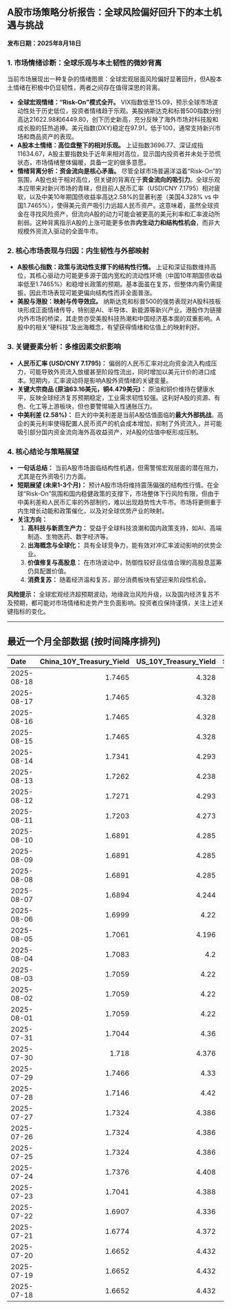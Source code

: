 ## A股市场策略分析报告：全球风险偏好回升下的本土机遇与挑战

**发布日期：2025年8月18日**

### 1. 市场情绪诊断：全球乐观与本土韧性的微妙背离

当前市场展现出一种复杂的情绪图景：全球宏观层面风险偏好显著回升，但A股本土情绪在积极中仍显韧性，两者之间存在值得深思的背离。

*   **全球宏观情绪：“Risk-On”模式全开。** VIX指数低至15.09，预示全球市场波动性处于历史低位，投资者情绪趋于乐观。美股纳斯达克和标普500指数分别高达21622.98和6449.80，创下历史新高，充分反映了海外市场对科技股和成长股的狂热追捧。美元指数(DXY)稳定在97.91，低于100，通常支持新兴市场和商品资产的表现。
*   **A股本土情绪：高位盘整下的相对乐观。** 上证指数3696.77、深证成指11634.67，A股主要指数处于近年来相对高位，显示国内投资者并未处于恐慌状态，市场情绪整体偏暖，具备一定的做多意愿。
*   **情绪背离分析：资金流向是核心矛盾。** 尽管全球市场普遍洋溢着“Risk-On”的氛围，A股也处于相对高位，但关键的背离在于**资金流向的吸引力**。全球乐观本应带来对新兴市场的青睐，但目前人民币汇率（USD/CNY 7.1795）相对疲软，以及中美10年期国债收益率高达2.58%的显著利差（美国4.328% vs 中国1.7465%），使得美元资产吸引力远超人民币资产。这意味着，虽然全球资金在寻找风险资产，但流向A股的动力可能会被更高的美元利率和汇率波动所削弱。这种背离指示A股的上涨可能更多依靠**内生动力和结构性机会**，而非大规模外资流入驱动的全面牛市。

### 2. 核心市场表现与归因：内生韧性与外部映射

*   **A股核心指数：政策与流动性支撑下的结构性行情。** 上证和深证指数维持高位，其核心驱动力可能更多源于国内宽松的流动性环境（中国10年期国债收益率低至1.7465%）和稳增长政策的预期。基本面虽在复苏，但整体内需仍需提振，因此市场表现可能更偏向结构性而非全面普涨。
*   **美股与港股：映射与传导效应。** 纳斯达克和标普500的强势表现对A股科技板块形成正面情绪传导，特别是AI、半导体、新能源等新兴产业。港股作为链接内外市场的桥梁，其走势亦受美股科技热潮和中国经济基本面的双重影响。A股中的相关“硬科技”及出海概念，有望获得情绪和估值上的映射利好。

### 3. 关键要素分析：多维因素交织影响

*   **人民币汇率 (USD/CNY 7.1795)：** 偏弱的人民币汇率对北向资金流入构成压力，可能导致外资流入放缓甚至阶段性流出，同时增加以美元计价的进口成本。短期内，汇率波动将是影响A股外资情绪的关键变量。
*   **关键大宗商品 (原油63.16美元，铜4.479美元)：** 原油和铜价维持在健康水平，反映全球经济复苏预期稳定，工业需求韧性较强。这利好A股的资源、有色、化工等上游板块，但也要警惕输入性通胀压力。
*   **中美利差 (2.58%)：** 巨大的中美利差是当前A股估值面临的**最大外部挑战**。高企的美元利率使得配置人民币资产的机会成本增加，抑制了外资流入，并可能吸引部分国内资金流向海外高收益资产，对A股的估值中枢形成压制。

### 4. 核心结论与策略展望

*   **一句话总结：** 当前A股市场面临结构性机遇，但需警惕宏观层面的潜在阻力，尤其是在外资吸引力方面。
*   **短期展望 (未来1-3个月)：** 预计A股市场将维持震荡偏强的结构性行情。在全球“Risk-On”氛围和国内稳健政策的支撑下，市场整体下行风险有限，但由于中美利差和人民币汇率的外部制约，难以出现趋势性大牛市。市场将更侧重于内生增长动能和政策催化，以及对全球优势产业的映射。
*   **关注方向：**
    1.  **高科技与新质生产力：** 受益于全球科技浪潮和国内政策支持，如AI、高端制造、生物医药、数字经济等。
    2.  **出海概念与全球化：** 具有全球竞争力，能有效对冲汇率波动影响的优势企业。
    3.  **价值修复与高股息：** 在市场波动中，防御性较好且估值合理的高股息蓝筹仍具配置价值。
    4.  **消费复苏：** 随着经济温和复苏，部分消费板块有望迎来阶段性机会。

**风险提示：** 全球宏观经济超预期波动，地缘政治风险升级，以及国内经济复苏不及预期，都可能对市场情绪和走势产生负面影响。投资者应保持谨慎，关注上述关键指标的变化。

---

## 最近一个月全部数据 (按时间降序排列)

| Date       |   China_10Y_Treasury_Yield |   US_10Y_Treasury_Yield |   Shanghai_Composite_Index |   CSI_300_Index |   Shenzhen_Component_Index |   GOLD_spot_price |   OIL_price |   ALUMINUM_future |   BTC_price |   USD_CNY_exchange_rate |   Commodity_Index_ETF |   US_Dollar_Index |   ETH_price |   LEAN_HOGS_future |   COPPER_future |   High_Yield_Bond_ETF |   LIVE_CATTLE_future |   GOLD_near_month_future |   NATURAL_GAS_future |   PLATINUM_future |   SILVER_future |   Long_Term_Treasury_ETF |   CORN_future |   SOYBEANS_future |   WHEAT_future |   SP500_close |   NASDAQ_close |   VIX_close |   GOLD_basis_spot_vs_near |
|:-----------|---------------------------:|------------------------:|---------------------------:|----------------:|---------------------------:|------------------:|------------:|------------------:|------------:|------------------------:|----------------------:|------------------:|------------:|-------------------:|----------------:|----------------------:|---------------------:|-------------------------:|---------------------:|------------------:|----------------:|-------------------------:|--------------:|------------------:|---------------:|--------------:|---------------:|------------:|--------------------------:|
| 2025-08-18 |                     1.7465 |                   4.328 |                    3696.77 |         4202.35 |                    11634.7 |            3393.3 |       63.16 |           2526    |      115507 |                  7.1795 |                 21.77 |            97.908 |     4262.52 |             90.125 |          4.479  |               80.46   |              230.6   |                   3393.5 |                2.824 |            1342   |          38.18  |                  86.4    |        401.5  |           1037.75 |         523.75 |       6449.8  |        21623   |       15.09 |                 -0.199951 |
| 2025-08-17 |                     1.7465 |                   4.328 |                    3696.77 |         4202.35 |                    11634.7 |            3336   |       62.8  |           2480.75 |      117453 |                  7.1795 |                 21.77 |            97.85  |     4473.27 |             90.125 |          4.478  |               80.46   |              230.6   |                   3336   |                2.916 |            1334.3 |          37.894 |                  86.4    |        383.75 |           1022.25 |         506.5  |       6449.8  |        21623   |       15.09 |                  0        |
| 2025-08-16 |                     1.7465 |                   4.328 |                    3696.77 |         4202.35 |                    11634.7 |            3336   |       62.8  |           2480.75 |      117491 |                  7.1795 |                 21.77 |            97.85  |     4426.18 |             90.125 |          4.478  |               80.46   |              230.6   |                   3336   |                2.916 |            1334.3 |          37.894 |                  86.4    |        383.75 |           1022.25 |         506.5  |       6449.8  |        21623   |       15.09 |                  0        |
| 2025-08-15 |                     1.7465 |                   4.328 |                    3696.77 |         4202.35 |                    11634.7 |            3336   |       62.8  |           2480.75 |      117398 |                  7.1795 |                 21.77 |            97.85  |     4439.99 |             90.125 |          4.478  |               80.46   |              230.6   |                   3336   |                2.916 |            1334.3 |          37.894 |                  86.4    |        383.75 |           1022.25 |         506.5  |       6449.8  |        21623   |       15.09 |                  0        |
| 2025-08-14 |                     1.7341 |                   4.293 |                    3666.44 |         4173.31 |                    11451.4 |            3335.2 |       63.96 |           2501.5  |      118360 |                  7.1743 |                 21.84 |            98.25  |     4548.17 |            109.65  |          4.4645 |               80.4    |              233.35  |                   3335.2 |                2.841 |            1350.3 |          37.982 |                  87.02   |        375    |           1008.5  |         503.5  |       6468.54 |        21710.7 |       14.83 |                  0        |
| 2025-08-13 |                     1.7262 |                   4.238 |                    3683.47 |         4176.58 |                    11551.4 |            3358.7 |       62.65 |           2510.5  |      123344 |                  7.1785 |                 21.75 |            97.84  |     4756.28 |            109.625 |          4.482  |               80.61   |              235.55  |                   3358.7 |                2.828 |            1331.5 |          38.499 |                  87.67   |        374    |           1023.5  |         507.25 |       6466.58 |        21713.1 |       14.49 |                  0        |
| 2025-08-12 |                     1.7271 |                   4.293 |                    3665.92 |         4143.83 |                    11351.6 |            3348.9 |       63.17 |           2507.75 |      120173 |                  7.1877 |                 21.78 |            98.1   |     4590.92 |            109.55  |          4.5085 |               80.4    |              235.825 |                   3348.9 |                2.808 |            1341.9 |          37.899 |                  86.95   |        371.5  |           1011.75 |         505    |       6445.76 |        21681.9 |       14.73 |                  0        |
| 2025-08-11 |                     1.7203 |                   4.273 |                    3647.55 |         4122.51 |                    11291.4 |            3353.1 |       63.96 |           2469.5  |      118731 |                  7.181  |                 21.87 |            98.52  |     4226.97 |            109.675 |          4.4235 |               80.22   |              233.075 |                   3353.1 |                2.954 |            1329.9 |          37.662 |                  87.39   |        385    |            989.5  |         515    |       6373.45 |        21385.4 |       16.25 |                  0        |
| 2025-08-10 |                     1.6891 |                   4.285 |                    3635.13 |         4104.97 |                    11128.7 |            3439.1 |       63.88 |           2501.75 |      119307 |                  7.181  |                 21.84 |            98.18  |     4254.22 |            108.9   |          4.4555 |               80.22   |              232.55  |                   3439.1 |                2.99  |            1325.6 |          38.417 |                  87.29   |        382.75 |            966.75 |         514.5  |       6389.45 |        21450   |       15.15 |                  0        |
| 2025-08-09 |                     1.6891 |                   4.285 |                    3635.13 |         4104.97 |                    11128.7 |            3439.1 |       63.88 |           2501.75 |      116500 |                  7.181  |                 21.84 |            98.18  |     4263.6  |            108.9   |          4.4555 |               80.22   |              232.55  |                   3439.1 |                2.99  |            1325.6 |          38.417 |                  87.29   |        382.75 |            966.75 |         514.5  |       6389.45 |        21450   |       15.15 |                  0        |
| 2025-08-08 |                     1.6891 |                   4.285 |                    3635.13 |         4104.97 |                    11128.7 |            3439.1 |       63.88 |           2501.75 |      116689 |                  7.181  |                 21.84 |            98.18  |     4009.85 |            108.9   |          4.4555 |               80.22   |              232.55  |                   3439.1 |                2.99  |            1325.6 |          38.417 |                  87.29   |        382.75 |            966.75 |         514.5  |       6389.45 |        21450   |       15.15 |                  0        |
| 2025-08-07 |                     1.6894 |                   4.244 |                    3639.67 |         4114.67 |                    11157.9 |            3400.3 |       63.88 |           2500    |      117497 |                  7.1828 |                 21.84 |            98.4   |     3914.33 |            108.775 |          4.3785 |               80.21   |              238.75  |                   3400.3 |                3.067 |            1339.9 |          38.158 |                  87.67   |        384.5  |            971.75 |         518.25 |       6340    |        21242.7 |       16.57 |                  0        |
| 2025-08-06 |                     1.6999 |                   4.22  |                    3634    |         4113.48 |                    11177.8 |            3380   |       64.35 |           2483.25 |      115028 |                  7.1834 |                 21.77 |            98.18  |     3683.92 |            108.875 |          4.391  |               80.29   |              236.3   |                   3380   |                3.077 |            1326   |          37.766 |                  87.82   |        379.75 |            961.5  |         508.5  |       6345.06 |        21169.4 |       16.77 |                  0        |
| 2025-08-05 |                     1.7061 |                   4.196 |                    3617.6  |         4103.45 |                    11107   |            3381.9 |       65.16 |           2432.75 |      114141 |                  7.178  |                 21.82 |            98.78  |     3611.9  |            108.775 |          4.364  |               80.21   |              234.275 |                   3381.9 |                3.01  |            1317.2 |          37.687 |                  88.33   |        381.5  |            969    |         508.25 |       6299.19 |        20916.6 |       17.85 |                  0        |
| 2025-08-04 |                     1.7083 |                   4.2   |                    3583.31 |         4070.7  |                    11041.6 |            3374.4 |       66.29 |           2427    |      115072 |                  7.2116 |                 22.01 |            98.78  |     3718.99 |            108.175 |          4.415  |               80.25   |              230.9   |                   3374.4 |                2.932 |            1326.4 |          37.192 |                  88.06   |        387    |            969    |         516.75 |       6329.94 |        21053.6 |       17.52 |                  0        |
| 2025-08-03 |                     1.7059 |                   4.22  |                    3559.95 |         4054.93 |                    10991.3 |            3347.7 |       67.33 |           2432    |      114218 |                  7.2002 |                 22.09 |            98.69  |     3497.38 |            107.35  |          4.4125 |               79.98   |              230.125 |                   3347.7 |                3.083 |            1304   |          36.787 |                  87.82   |        389.5  |            961.75 |         516.75 |       6238.01 |        20650.1 |       20.38 |                  0        |
| 2025-08-02 |                     1.7059 |                   4.22  |                    3559.95 |         4054.93 |                    10991.3 |            3347.7 |       67.33 |           2432    |      112527 |                  7.2002 |                 22.09 |            98.69  |     3392.74 |            107.35  |          4.4125 |               79.98   |              230.125 |                   3347.7 |                3.083 |            1304   |          36.787 |                  87.82   |        389.5  |            961.75 |         516.75 |       6238.01 |        20650.1 |       20.38 |                  0        |
| 2025-08-01 |                     1.7059 |                   4.22  |                    3559.95 |         4054.93 |                    10991.3 |            3347.7 |       67.33 |           2432    |      113320 |                  7.2002 |                 22.09 |            98.69  |     3488.37 |            107.35  |          4.4125 |               79.98   |              230.125 |                   3347.7 |                3.083 |            1304   |          36.787 |                  87.82   |        389.5  |            961.75 |         516.75 |       6238.01 |        20650.1 |       20.38 |                  0        |
| 2025-07-31 |                     1.7044 |                   4.36  |                    3573.21 |         4075.59 |                    11009.8 |            3293.2 |       69.26 |           2446.75 |      115758 |                  7.1764 |                 22.45 |           100.03  |     3696.71 |            107.125 |          4.3305 |               79.976  |              227.775 |                   3293.2 |                3.106 |            1286.4 |          36.552 |                  86.589  |        394    |            961.75 |         523.25 |       6339.39 |        21122.4 |       16.72 |                  0        |
| 2025-07-30 |                     1.718  |                   4.376 |                    3615.72 |         4151.24 |                    11203   |            3295.8 |       70    |           2502.5  |      117831 |                  7.1764 |                 22.64 |            99.94  |     3808.2  |            107.025 |          5.57   |               79.9263 |              233.075 |                   3295.8 |                3.045 |            1360.7 |          37.566 |                  86.5392 |        391.75 |            967.75 |         523.75 |       6362.9  |        21129.7 |       15.48 |                  0        |
| 2025-07-29 |                     1.7466 |                   4.33  |                    3609.71 |         4152.02 |                    11289.4 |            3323.4 |       69.21 |           2507    |      117922 |                  7.1778 |                 22.69 |            98.91  |     3793.45 |            107.25  |          5.6035 |               80.0954 |              229.725 |                   3324   |                3.081 |            1404   |          38.084 |                  86.9875 |        389.25 |            981.75 |         529.75 |       6370.86 |        21098.3 |       15.98 |                 -0.600098 |
| 2025-07-28 |                     1.7146 |                   4.42  |                    3597.94 |         4135.82 |                    11217.6 |            3309.1 |       66.71 |           2533.5  |      117924 |                  7.1535 |                 22.4  |            98.66  |     3787.43 |            108.525 |          5.595  |               80.0456 |              227.875 |                   3310   |                2.988 |            1404.1 |          38.026 |                  85.543  |        393.75 |            988.75 |         538.5  |       6389.77 |        21178.6 |       15.03 |                 -0.899902 |
| 2025-07-27 |                     1.7324 |                   4.386 |                    3593.66 |         4127.16 |                    11168.1 |            3334   |       65.16 |           2546.5  |      119448 |                  7.1535 |                 22.17 |            97.65  |     3875.25 |            108.7   |          5.7635 |               80.0854 |              226.475 |                   3335.6 |                3.11  |            1407.4 |          38.167 |                  86.1009 |        399.5  |            998.75 |         538.25 |       6388.64 |        21108.3 |       14.93 |                 -1.6001   |
| 2025-07-26 |                     1.7324 |                   4.386 |                    3593.66 |         4127.16 |                    11168.1 |            3334   |       65.16 |           2546.5  |      117947 |                  7.1535 |                 22.17 |            97.65  |     3741.4  |            108.7   |          5.7635 |               80.0854 |              226.475 |                   3335.6 |                3.11  |            1407.4 |          38.167 |                  86.1009 |        399.5  |            998.75 |         538.25 |       6388.64 |        21108.3 |       14.93 |                 -1.6001   |
| 2025-07-25 |                     1.7324 |                   4.386 |                    3593.66 |         4127.16 |                    11168.1 |            3334   |       65.16 |           2546.5  |      117636 |                  7.1535 |                 22.17 |            97.65  |     3727.27 |            108.7   |          5.7635 |               80.0854 |              226.475 |                   3335.6 |                3.11  |            1407.4 |          38.167 |                  86.1009 |        399.5  |            998.75 |         538.25 |       6388.64 |        21108.3 |       14.93 |                 -1.6001   |
| 2025-07-24 |                     1.7376 |                   4.408 |                    3605.73 |         4149.04 |                    11193.1 |            3371   |       66.03 |           2564.25 |      118368 |                  7.1595 |                 22.4  |            97.38  |     3708.01 |            108.2   |          5.777  |               80.0357 |              225.8   |                   3373.5 |                3.094 |            1424.6 |          39.021 |                  85.5629 |        401.75 |           1004.25 |         541.5  |       6363.35 |        21058   |       15.39 |                 -2.5      |
| 2025-07-23 |                     1.7041 |                   4.388 |                    3582.3  |         4119.77 |                    11059   |            3394.1 |       65.25 |           2566.75 |      118755 |                  7.1743 |                 22.38 |            97.21  |     3629.7  |            108.475 |          5.795  |               80.1352 |              227.025 |                   3397.6 |                3.077 |            1437.7 |          39.278 |                  85.7124 |        398.5  |           1005.75 |         540.5  |       6358.91 |        21020   |       15.37 |                 -3.5      |
| 2025-07-22 |                     1.6907 |                   4.336 |                    3581.86 |         4118.96 |                    11099.8 |            3439.2 |       66.21 |           2584.25 |      119995 |                  7.1755 |                 22.44 |            97.39  |     3749.15 |            107.75  |          5.697  |               80.0954 |              224.975 |                   3443.7 |                3.252 |            1465.5 |          39.32  |                  86.1905 |        399.25 |           1010.25 |         549.5  |       6309.62 |        20892.7 |       16.5  |                 -4.5      |
| 2025-07-21 |                     1.6774 |                   4.372 |                    3559.79 |         4085.61 |                    11007.5 |            3401.9 |       67.2  |           2552    |      117440 |                  7.1777 |                 22.48 |            97.85  |     3763.37 |            107.35  |          5.6105 |               79.9561 |              225.225 |                   3406.4 |                3.325 |            1477.7 |          39.101 |                  85.6725 |        403.75 |           1015    |         542.25 |       6305.6  |        20974.2 |       16.65 |                 -4.5      |
| 2025-07-20 |                     1.6652 |                   4.432 |                    3534.48 |         4058.55 |                    10913.8 |            3353   |       67.34 |           2507.25 |      117301 |                  7.1832 |                 22.53 |            98.48  |     3759.47 |            106.475 |          5.578  |               79.8467 |              223.55  |                   3358.3 |                3.565 |            1438.5 |          38.223 |                  84.9154 |        408.5  |           1027.75 |         546.25 |       6296.79 |        20895.7 |       16.41 |                 -5.30005  |
| 2025-07-19 |                     1.6652 |                   4.432 |                    3534.48 |         4058.55 |                    10913.8 |            3353   |       67.34 |           2507.25 |      117940 |                  7.1832 |                 22.53 |            98.48  |     3595.27 |            106.475 |          5.578  |               79.8467 |              223.55  |                   3358.3 |                3.565 |            1438.5 |          38.223 |                  84.9154 |        408.5  |           1027.75 |         546.25 |       6296.79 |        20895.7 |       16.41 |                 -5.30005  |
| 2025-07-18 |                     1.6652 |                   4.432 |                    3534.48 |         4058.55 |                    10913.8 |            3353   |       67.34 |           2507.25 |      118003 |                  7.1832 |                 22.53 |            98.48  |     3549.02 |            106.475 |          5.578  |               79.8467 |              223.55  |                   3358.3 |                3.565 |            1438.5 |          38.223 |                  84.9154 |        408.5  |           1027.75 |         546.25 |       6296.79 |        20895.7 |       16.41 |                 -5.30005  |